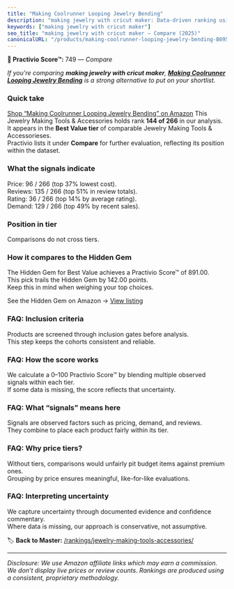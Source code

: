 ```yaml
---
title: "Making Coolrunner Looping Jewelry Bending"
description: "making jewelry with cricut maker: Data-driven ranking using the Practivio Score™. Positioned by quality, value, demand, findability, momentum."
keywords: ["making jewelry with cricut maker"]
seo_title: "making jewelry with cricut maker — Compare (2025)"
canonicalURL: "/products/making-coolrunner-looping-jewelry-bending-B0956V73CD/"
---
```


**🛒 Practivio Score™:** 749 — _Compare_


*If you're comparing **making jewelry with cricut maker**, **[Making Coolrunner Looping Jewelry Bending](https://www.amazon.com/dp/B0956V73CD?tag=practivio-20)** is a strong alternative to put on your shortlist.*
### Quick take
[Shop “Making Coolrunner Looping Jewelry Bending” on Amazon](https://www.amazon.com/dp/B0956V73CD?tag=practivio-20)
This Jewelry Making Tools & Accessories holds rank **144 of 266** in our analysis.  
It appears in the **Best Value tier** of comparable Jewelry Making Tools & Accessorieses.  
Practivio lists it under **Compare** for further evaluation, reflecting its position within the dataset.

### What the signals indicate
Price: 96 / 266 (top 37% lowest cost).  
Reviews: 135 / 266 (top 51% in review totals).  
Rating: 36 / 266 (top 14% by average rating).  
Demand: 129 / 266 (top 49% by recent sales).

### Position in tier
Comparisons do not cross tiers.

### How it compares to the Hidden Gem
The Hidden Gem for Best Value achieves a Practivio Score™ of 891.00.  
This pick trails the Hidden Gem by 142.00 points.  
Keep this in mind when weighing your top choices.  

See the Hidden Gem on Amazon → [View listing](https://www.amazon.com/dp/B00K18YIOU?tag=practivio-20)

### FAQ: Inclusion criteria
Products are screened through inclusion gates before analysis.  
This step keeps the cohorts consistent and reliable.

### FAQ: How the score works
We calculate a 0–100 Practivio Score™ by blending multiple observed signals within each tier.  
If some data is missing, the score reflects that uncertainty.

### FAQ: What “signals” means here
Signals are observed factors such as pricing, demand, and reviews.  
They combine to place each product fairly within its tier.

### FAQ: Why price tiers?
Without tiers, comparisons would unfairly pit budget items against premium ones.  
Grouping by price ensures meaningful, like-for-like evaluations.

### FAQ: Interpreting uncertainty
We capture uncertainty through documented evidence and confidence commentary.  
Where data is missing, our approach is conservative, not assumptive.

<!-- Missing template for Compare/CompareWithinPriceClass -->


🏷️ **Back to Master:** [/rankings/jewelry-making-tools-accessories/](/rankings/jewelry-making-tools-accessories/)

---
_Disclosure: We use Amazon affiliate links which may earn a commission. We don’t display live prices or review counts. Rankings are produced using a consistent, proprietary methodology._
